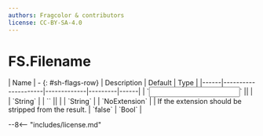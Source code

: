 ```yaml
---
authors: Fragcolor & contributors
license: CC-BY-SA-4.0
---
```



# FS.Filename

<div class="sh-parameters" markdown="1">
| Name | - {: #sh-flags-row} | Description | Default | Type |
|------|---------------------|-------------|---------|------|
| `<input>` || | | `String` |
| `<output>` || | | `String` |
| `NoExtension` |  | If the extension should be stripped from the result. | `false` | `Bool` |

</div>



--8<-- "includes/license.md"
